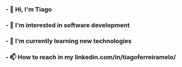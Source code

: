 <h3> - 👋 Hi, I'm Tiago
<h3> - 👀 I'm interested in software development
<h3> - 🌱 I'm currently learning new technologies
<h3> - 📫 How to reach in my linkedin.com/in/tiagoferreiramelo/
